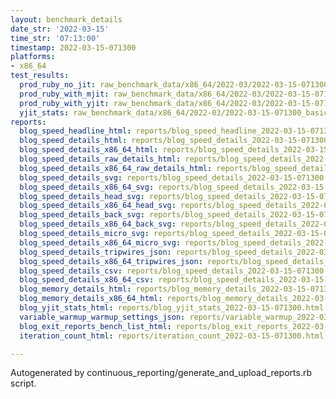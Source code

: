 ```yaml
---
layout: benchmark_details
date_str: '2022-03-15'
time_str: '07:13:00'
timestamp: 2022-03-15-071300
platforms:
- x86_64
test_results:
  prod_ruby_no_jit: raw_benchmark_data/x86_64/2022-03/2022-03-15-071300_basic_benchmark_prod_ruby_no_jit.json
  prod_ruby_with_mjit: raw_benchmark_data/x86_64/2022-03/2022-03-15-071300_basic_benchmark_prod_ruby_with_mjit.json
  prod_ruby_with_yjit: raw_benchmark_data/x86_64/2022-03/2022-03-15-071300_basic_benchmark_prod_ruby_with_yjit.json
  yjit_stats: raw_benchmark_data/x86_64/2022-03/2022-03-15-071300_basic_benchmark_yjit_stats.json
reports:
  blog_speed_headline_html: reports/blog_speed_headline_2022-03-15-071300.html
  blog_speed_details_html: reports/blog_speed_details_2022-03-15-071300.html
  blog_speed_details_x86_64_html: reports/blog_speed_details_2022-03-15-071300.x86_64.html
  blog_speed_details_raw_details_html: reports/blog_speed_details_2022-03-15-071300.raw_details.html
  blog_speed_details_x86_64_raw_details_html: reports/blog_speed_details_2022-03-15-071300.x86_64.raw_details.html
  blog_speed_details_svg: reports/blog_speed_details_2022-03-15-071300.svg
  blog_speed_details_x86_64_svg: reports/blog_speed_details_2022-03-15-071300.x86_64.svg
  blog_speed_details_head_svg: reports/blog_speed_details_2022-03-15-071300.head.svg
  blog_speed_details_x86_64_head_svg: reports/blog_speed_details_2022-03-15-071300.x86_64.head.svg
  blog_speed_details_back_svg: reports/blog_speed_details_2022-03-15-071300.back.svg
  blog_speed_details_x86_64_back_svg: reports/blog_speed_details_2022-03-15-071300.x86_64.back.svg
  blog_speed_details_micro_svg: reports/blog_speed_details_2022-03-15-071300.micro.svg
  blog_speed_details_x86_64_micro_svg: reports/blog_speed_details_2022-03-15-071300.x86_64.micro.svg
  blog_speed_details_tripwires_json: reports/blog_speed_details_2022-03-15-071300.tripwires.json
  blog_speed_details_x86_64_tripwires_json: reports/blog_speed_details_2022-03-15-071300.x86_64.tripwires.json
  blog_speed_details_csv: reports/blog_speed_details_2022-03-15-071300.csv
  blog_speed_details_x86_64_csv: reports/blog_speed_details_2022-03-15-071300.x86_64.csv
  blog_memory_details_html: reports/blog_memory_details_2022-03-15-071300.html
  blog_memory_details_x86_64_html: reports/blog_memory_details_2022-03-15-071300.x86_64.html
  blog_yjit_stats_html: reports/blog_yjit_stats_2022-03-15-071300.html
  variable_warmup_warmup_settings_json: reports/variable_warmup_2022-03-15-071300.warmup_settings.json
  blog_exit_reports_bench_list_html: reports/blog_exit_reports_2022-03-15-071300.bench_list.html
  iteration_count_html: reports/iteration_count_2022-03-15-071300.html

---
```

Autogenerated by continuous_reporting/generate_and_upload_reports.rb script.
